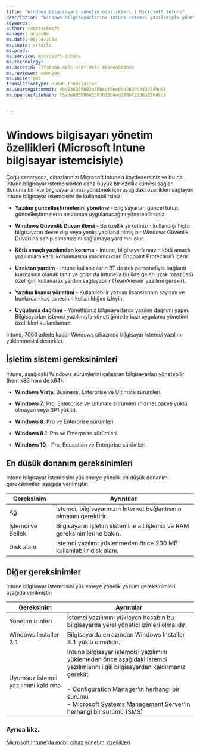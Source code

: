 ```yaml
---
title: "Windows bilgisayarı yönetim özellikleri | Microsoft Intune"
description: "Windows bilgisayarlarını Intune istemci yazılımıyla yönetirken sağlanan Intune özelliklerini öğrenin."
keywords: 
author: robstackmsft
manager: angrobe
ms.date: 08/04/2016
ms.topic: article
ms.prod: 
ms.service: microsoft-intune
ms.technology: 
ms.assetid: 77fa5c66-a87c-47df-964c-800eea509b33
ms.reviewer: owenyen
ms.suite: ems
translationtype: Human Translation
ms.sourcegitcommit: 49a236359692a5bbccf9ee0bb263094434049a91
ms.openlocfilehash: f5ade985900e2387b19b4ed2786f22d8a216d8d8


---
```


# Windows bilgisayarı yönetim özellikleri (Microsoft Intune bilgisayar istemcisiyle)
Çoğu senaryoda, cihazlarınızı Microsoft Intune’a kaydedersiniz ve bu da Intune bilgisayar istemcisinden daha büyük bir özellik kümesi sağlar. Bununla birlikte bilgisayarlarınızı yönetmek için aşağıdaki özellikleri sağlayan Intune bilgisayar istemcisini de kullanabilirsiniz:

-   **Yazılım güncelleştirmelerini yönetme** - Bilgisayarları güncel tutup, güncelleştirmelerin ne zaman uygulanacağını yönetebilirsiniz.

-   **Windows Güvenlik Duvarı ilkesi** - Bu özellik şirketinizin kullandığı hiçbir bilgisayarın devre dışı veya yanlış yapılandırılmış bir Windows Güvenlik Duvarı’na sahip olmamasını sağlamaya yardımcı olur.

-   **Kötü amaçlı yazılımdan koruma** - Intune, bilgisayarlarınızın kötü amaçlı yazılımlara karşı korunmasına yardımcı olan Endpoint Protection’ı içerir.

-   **Uzaktan yardım** - Intune kullanıcıların BT destek personeliyle bağlantı kurmasına olanak tanır ve onlar da Intune’la birlikte gelen uzak masaüstü özelliğini kullanarak yardım sağlayabilir (TeamViewer yazılımı gerekir).

-   **Yazılım lisansı yönetimi** - Kullanılabilir yazılım lisanslarının sayısını ve bunlardan kaç tanesinin kullanıldığını izleyin.
-   **Uygulama dağıtımı** - Yönettiğiniz bilgisayarlarda yazılım dağıtımı yapın. Bilgisayarları istemci yazılımıyla yönettiğinizde bazı uygulama yönetimi özellikleri kullanılamaz.


Intune, 7000 adede kadar Windows cihazında bilgisayar istemci yazılımı yüklenmesini destekler.

## İşletim sistemi gereksinimleri
Intune, aşağıdaki Windows sürümlerini çalıştıran bilgisayarları yönetebilir (hem x86 hem de x64):


-   **Windows Vista**: Business, Enterprise ve Ultimate sürümleri.

-   **Windows 7**: Pro, Enterprise ve Ultimate sürümleri (hizmet paketi yüklü olmayan veya SP1 yüklü).

-   **Windows 8**: Pro ve Enterprise sürümleri.

-   **Windows 8.1**: Pro ve Enterprise sürümleri.

- **Windows 10** - Pro, Education ve Enterprise sürümleri.


## En düşük donanım gereksinimleri
Intune bilgisayar istemcisini yüklemeye yönelik en düşük donanım gereksinimleri aşağıda verilmiştir:

|Gereksinim|Ayrıntılar|
|---------------|--------------------|
|Ağ|İstemci, bilgisayarınızın İnternet bağlantısının olmasını gerektirir.|
|İşlemci ve Bellek|Bilgisayarın işletim sistemine ait işlemci ve RAM gereksinimlerine bakın.|
|Disk alanı|İstemci yazılımı yüklenmeden önce 200 MB kullanılabilir disk alanı.|

## Diğer gereksinimler
Intune bilgisayar istemcisini yüklemeye yönelik yazılım gereksinimleri aşağıda verilmiştir:

|Gereksinim|Ayrıntılar|
|---------------|--------------------|
|Yönetim izinleri|İstemci yazılımını yükleyen hesabın bu bilgisayarda yerel yönetici izinleri olmalıdır.|
|Windows Installer 3.1|Bilgisayarda en azından Windows Installer 3.1 yüklü olmalıdır.|
|Uyumsuz istemci yazılımını kaldırma|Intune bilgisayar istemcisi yazılımını yüklemeden önce aşağıdaki istemci yazılımlarını ilgili bilgisayardan kaldırmanız gerekir:<br /><br />-   Configuration Manager’ın herhangi bir sürümü<br />-   Microsoft Systems Management Server’ın herhangi bir sürümü (SMS)|

### Ayrıca bkz.
[Microsoft Intune'da mobil cihaz yönetimi özellikleri](./mobile-device-management-capabilities-in-microsoft-intune.md)



<!--HONumber=Aug16_HO1-->


